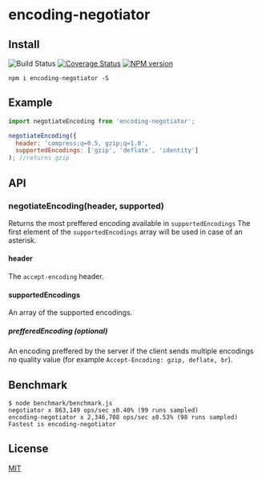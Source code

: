 # encoding-negotiator
## Install

![Build Status](https://github.com/SerayaEryn/encoding-negotiator/workflows/ci/badge.svg)
[![Coverage Status](https://coveralls.io/repos/github/SerayaEryn/encoding-negotiator/badge.svg?branch=master)](https://coveralls.io/github/SerayaEryn/encoding-negotiator?branch=master)
[![NPM version](https://img.shields.io/npm/v/encoding-negotiator.svg?style=flat)](https://www.npmjs.com/package/encoding-negotiator)

```
npm i encoding-negotiator -S
```
## Example

```mjs
import negotiateEncoding from 'encoding-negotiator';

negotiateEncoding({
  header: 'compress;q=0.5, gzip;q=1.0',
  supportedEncodings: ['gzip', 'deflate', 'identity']
); //returns gzip
```
## API
### negotiateEncoding(header, supported)
Returns the most preffered encoding available in `supportedEncodings` The first 
element of the `supportedEncodings` array will be used in case of an asterisk.

#### header

The `accept-encoding` header.

#### supportedEncodings

An array of the supported encodings.

##### prefferedEncoding (optional)

An encoding preffered by the server if the client sends multiple encodings no 
quality value (for example `Accept-Encoding: gzip, deflate, br`).

## Benchmark

```
$ node benchmark/benchmark.js 
negotiator x 863,149 ops/sec ±0.40% (99 runs sampled)
encoding-negotiator x 2,346,708 ops/sec ±0.53% (98 runs sampled)
Fastest is encoding-negotiator
```

## License

[MIT](./LICENSE)
